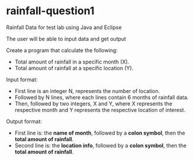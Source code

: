 # rainfall-question1
Rainfall Data for test lab using Java and Eclipse

The user will be able to input data and get output

Create a program that calculate the following:
 - Total amount of rainfall in a specific month (X).
 - Total amount of rainfall at a specific location (Y).

Input format:
 - First line is an integer N, represents the number of location.
 - Followed by N lines, where each lines contain 6 months of rainfall data.
 - Then, followed by two integers, X and Y, where X represents the respective month and Y represents the respective location of interest.
  
Output format:  
 - First line is: the **name of month**, followed by a **colon symbol**, then the **total amount of rainfall**.
 - Second line is: the **location info**, followed by a **colon symbol**, then the **total amount of rainfall**.
